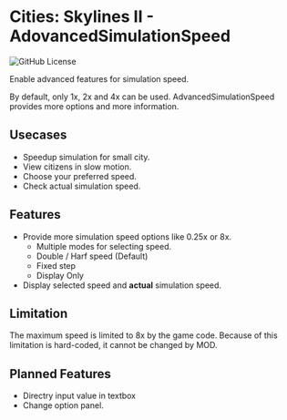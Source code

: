 # Cities: Skylines II - AdovancedSimulationSpeed

![GitHub License](https://img.shields.io/github/license/zakuro9715/CS2-AdvancedSimulationSpeed?color=blue)

Enable advanced features for simulation speed.

By default, only 1x, 2x and 4x can be used.
AdvancedSimulationSpeed provides more options and more information.

## Usecases

- Speedup simulation for small city.
- View citizens in slow motion.
- Choose your preferred speed.
- Check actual simulation speed.

## Features

- Provide more simulation speed options like 0.25x or 8x.
	- Multiple modes for selecting speed.
	- Double / Harf speed (Default)
	- Fixed step
	- Display Only
- Display selected speed and **actual** simulation speed.

## Limitation

The maximum speed is limited to 8x by the game code. Because of this limitation is hard-coded, it cannot be changed by MOD.

## Planned Features

- Directry input value in textbox
- Change option panel.